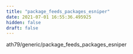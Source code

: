 ```yaml
---
title: "package_feeds_packages_esniper"
date: 2021-07-01 16:55:36.495925
hidden: false
draft: false
---
```


ath79/generic/package_feeds_packages_esniper

